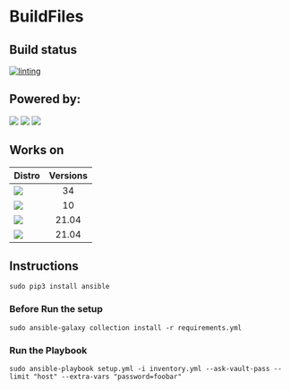# BuildFiles
## Build status
[![linting](https://github.com/Rubemlrm/buildfiles/actions/workflows/main.yml/badge.svg)](https://github.com/Rubemlrm/buildfiles/actions/workflows/main.yml)

## Powered by:
![](https://img.shields.io/badge/Ansible-gray?color=grey&logo=ansible&style=for-the-badge)
![](https://img.shields.io/badge/GithubActions-gray?color=grey&logo=github-actions&style=for-the-badge)
![](https://img.shields.io/badge/Git-gray?color=grey&logo=Git&style=for-the-badge)

## Works on

| Distro | Versions |
| ------ | :------: |
| ![](https://img.shields.io/badge/Fedora-gray?color=blue&logo=Fedora&style=for-the-badge) |    34    |
| ![](https://img.shields.io/badge/Debian-gray?color=red&logo=Debian&style=for-the-badge) |    10    |
| ![](https://img.shields.io/badge/Ubuntu-gray?color=grey&logo=Ubuntu&style=for-the-badge) | 21.04 |
| ![](https://img.shields.io/badge/Ubuntu_WSL-gray?color=grey&logo=Ubuntu&style=for-the-badge) | 21.04|

## Instructions

`sudo pip3 install ansible`

### Before Run the setup

`sudo ansible-galaxy collection install -r requirements.yml `

### Run the Playbook

`sudo ansible-playbook setup.yml -i inventory.yml --ask-vault-pass --limit "host" --extra-vars "password=foobar"`
